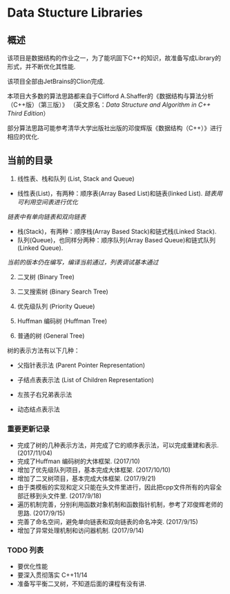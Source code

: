 # Data Stucture Libraries

## 概述
该项目是数据结构的作业之一，为了能巩固下C++的知识，故准备写成Library的形式，并不断优化其性能.

该项目全部由JetBrains的Clion完成.

本项目大多数的算法思路都来自于Clifford A.Shaffer的《数据结构与算法分析（C++版）（第三版）》 （英文原名：*Data Structure and Algorithm in C++ Third Edition*）

部分算法思路可能参考清华大学出版社出版的邓俊辉版《数据结构（C++）》进行相应的优化.

## 当前的目录
1. 线性表、栈和队列 (List, Stack and Queue)
- 线性表(List)，有两种：顺序表(Array Based List)和链表(linked List). *链表用可利用空间表进行优化*

*链表中有单向链表和双向链表*
- 栈(Stack)，有两种：顺序栈(Array Based Stack)和链式栈(Linked Stack).
- 队列(Queue)，也同样分两种：顺序队列(Array Based Queue)和链式队列(Linked Queue).

*当前的版本仍在编写，编译当前通过，列表调试基本通过*

2. 二叉树 (Binary Tree)

3. 二叉搜索树 (Binary Search Tree)

4. 优先级队列 (Priority Queue)

5. Huffman 编码树 (Huffman Tree)

6. 普通的树 (General Tree)

树的表示方法有以下几种：

- 父指针表示法 (Parent Pointer Representation)

- 子结点表表示法 (List of Children Representation)

- 左孩子右兄弟表示法

- 动态结点表示法 

### 重要更新记录
- 完成了树的几种表示方法，并完成了它的顺序表示法，可以完成重建和表示. (2017/11/04)
- 完成了Huffman 编码树的大体框架. (2017/10)
- 增加了优先级队列项目，基本完成大体框架. (2017/10/10)
- 增加了二叉树项目，基本完成大体框架. (2017/9/21)
- 由于类模板的实现和定义只能在头文件里进行，因此把cpp文件所有的内容全部迁移到头文件里. (2017/9/18)
- 遍历机制完善，分别利用函数对象机制和函数指针机制，参考了邓俊辉老师的思路. (2017/9/15)
- 完善了命名空间，避免单向链表和双向链表的命名冲突. (2017/9/15)
- 增加了异常处理机制和访问器机制. (2017/9/14)

### TODO 列表

- 要优化性能
- 要深入贯彻落实 C++11/14
- 准备写平衡二叉树，不知道后面的课程有没有讲.
